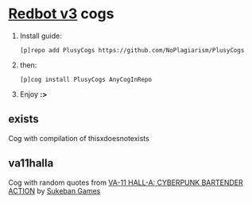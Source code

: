 # [Redbot v3](https://github.com/Cog-Creators/Red-DiscordBot) cogs 


1. Install guide:

    `[p]repo add PlusyCogs https://github.com/NoPlagiarism/PlusyCogs`

2.  then:

    `[p]cog install PlusyCogs AnyCogInRepo`

3. Enjoy **:>**


## exists
Cog with compilation of thisxdoesnotexists
## va11halla
Cog with random quotes from [VA-11 HALL-A: CYBERPUNK BARTENDER ACTION](http://store.steampowered.com/app/447530/) by [Sukeban Games](https://sukeban.moe/) 
